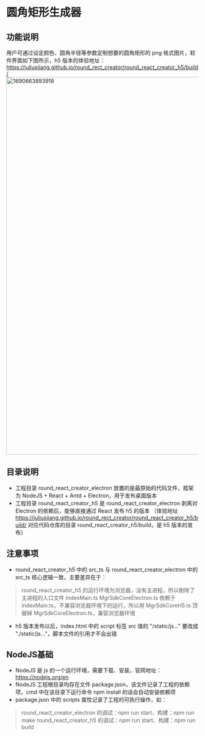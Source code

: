 # 圆角矩形生成器

## 功能说明

用户可通过设定颜色、圆角半径等参数定制想要的圆角矩形的 png 格式图片，软件界面如下图所示，h5 版本的体验地址：https://juliusjiang.github.io/round_rect_creator/round_react_creator_h5/build/
<img width="990" alt="1690663893918" src="https://github.com/JULIUSJIANG/round_rect_creator/assets/33363444/e0851a35-dc55-450d-94d5-02b2b4b29da3">

## 目录说明
* 工程目录 round_react_creator_electron 放置的是最原始的代码文件，框架为 NodeJS + React + Antd + Electron，用于发布桌面版本
* 工程目录 round_react_creator_h5 是 round_react_creator_electron 剥离对 Electron 的依赖后，能够直接通过 React 发布 h5 的版本
（体验地址 https://juliusjiang.github.io/round_rect_creator/round_react_creator_h5/build/ 对应代码仓库的目录 round_react_creator_h5/build，是 h5 版本的发布）

## 注意事项
* round_react_creator_h5 中的 src_ts 与 round_react_creator_electron 中的 src_ts 核心逻辑一致，主要差异在于：
> round_react_creator_h5 的运行环境为浏览器，没有主进程，所以剔除了主进程的入口文件 IndexMain.ts
> MgrSdkCoreElectron.ts 依赖于 IndexMain.ts，不兼容浏览器环境下的运行，所以用 MgrSdkCoreH5.ts 顶替掉 MgrSdkCoreElectron.ts，兼容浏览器环境
* h5 版本发布以后，index.html 中的 script 标签 src 值的 "/static/js..." 要改成 "./static/js..."，脚本文件的引用才不会出错

## NodeJS基础
* NodeJS 是 js 的一个运行环境，需要下载、安装，官网地址：https://nodejs.org/en
* NodeJS 工程根目录均存在文件 package.json，该文件记录了工程的依赖项，cmd 中在该目录下运行命令 npm install 的话会自动安装依赖项
* package.json 中的 scripts 属性记录了工程的可执行操作，如：
> round_react_creator_electron 的调试：npm run start、构建：npm run make
> round_react_creator_h5 的调试：npm run start、构建：npm run build
